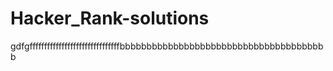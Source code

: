 # Hacker_Rank-solutions

gdfgfffffffffffffffffffffffffffffffbbbbbbbbbbbbbbbbbbbbbbbbbbbbbbbbbbbbbbb
